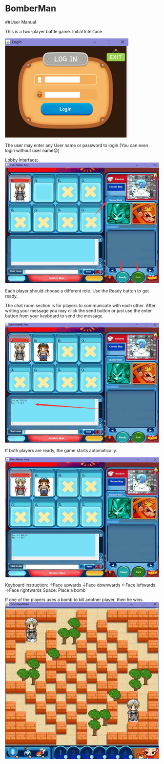 # BomberMan

##User Manual

This is a two-player battle game.
Initial Interface

![Image text](https://github.com/FOXBAOBAO/BomberMan/blob/CreateCI/images/interface.png)

The user may enter any User name or password to login.(You can even login without user name😊)

Lobby Interface:
![Image text](https://github.com/FOXBAOBAO/BomberMan/blob/CreateCI/images/lobby%20interface.png)

Each player should choose a different role.
Use the Ready button to get ready.
 
The chat room section is for players to communicate with each other.
After writing your message you may click the send button or just use the enter button from your keyboard to send the message.

![Image text](https://github.com/FOXBAOBAO/BomberMan/blob/CreateCI/images/message%20section.png)

If both players are ready, the game starts automatically.

![Image text](https://github.com/FOXBAOBAO/BomberMan/blob/CreateCI/images/two%20players%20ready.png)

Keyboard instruction:
↑Face upwards
↓Face downwards
←Face leftwards
→Face rightwards
Space: Place a bomb

If one of the players uses a bomb to kill another player, then he wins.
![Image text](https://github.com/FOXBAOBAO/BomberMan/blob/CreateCI/images/battle.png)
